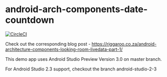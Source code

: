 # android-arch-components-date-countdown

[![CircleCI](https://circleci.com/gh/riggaroo/android-arch-components-date-countdown.svg?style=svg)](https://circleci.com/gh/riggaroo/android-arch-components-date-countdown)

Check out the corresponding blog post - https://riggaroo.co.za/android-architecture-components-looking-room-livedata-part-1/ 

This demo app uses Android Studio Preview Version 3.0 on master branch.

For Android Studio 2.3 support, checkout the branch android-studio-2-3
